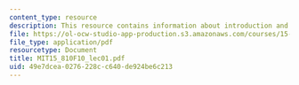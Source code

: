 ```yaml
---
content_type: resource
description: This resource contains information about introduction and company analysis.
file: https://ol-ocw-studio-app-production.s3.amazonaws.com/courses/15-810-marketing-management-fall-2010/49e7dcea0276228cc640de924be6c213_MIT15_810F10_lec01.pdf
file_type: application/pdf
resourcetype: Document
title: MIT15_810F10_lec01.pdf
uid: 49e7dcea-0276-228c-c640-de924be6c213
---
```


